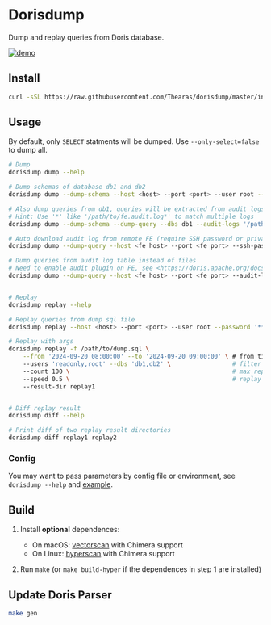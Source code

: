 # Dorisdump

Dump and replay queries from Doris database.

[![demo](https://asciinema.org/a/6MIhuruC668RvElND8RiMFnH9.svg)](https://asciinema.org/a/6MIhuruC668RvElND8RiMFnH9)

## Install

```sh
curl -sSL https://raw.githubusercontent.com/Thearas/dorisdump/master/install.sh | bash
```

## Usage

By default, only `SELECT` statments will be dumped. Use `--only-select=false` to dump all.

```sh
# Dump
dorisdump dump --help

# Dump schemas of database db1 and db2
dorisdump dump --dump-schema --host <host> --port <port> --user root --password '******' --dbs db1,db2

# Also dump queries from db1, queries will be extracted from audit logs
# Hint: Use '*' like '/path/to/fe.audit.log*' to match multiple logs
dorisdump dump --dump-schema --dump-query --dbs db1 --audit-logs '/path/to/fe.audit.log,/path/to/fe.audit.log.20240802-1'

# Auto download audit log from remote FE (require SSH password or private key)
dorisdump dump --dump-query --host <fe host> --port <fe port> --ssh-password '******'

# Dump queries from audit log table instead of files
# Need to enable audit plugin on FE, see <https://doris.apache.org/docs/admin-manual/audit-plugin>
dorisdump dump --dump-query --host <fe host> --port <fe port> --audit-log-table=audit_db.audit_table


# Replay
dorisdump replay --help

# Replay queries from dump sql file
dorisdump replay --host <host> --port <port> --user root --password '******' -f /path/to/dump.sql

# Replay with args
dorisdump replay -f /path/to/dump.sql \
    --from '2024-09-20 08:00:00' --to '2024-09-20 09:00:00' \ # from time to time
    --users 'readonly,root' --dbs 'db1,db2' \                 # filter sql by users and databases
    --count 100 \                                             # max replay sql count
    --speed 0.5 \                                             # replay speed
    --result-dir replay1


# Diff replay result
dorisdump diff --help

# Print diff of two replay result directories
dorisdump diff replay1 replay2
```

### Config

You may want to pass parameters by config file or environment, see `dorisdump --help` and [example](./example/example.dorisdump.yaml).

## Build

1. Install **optional** dependences:

    - On macOS: [vectorscan](https://github.com/VectorCamp/vectorscan) with Chimera support
    - On Linux: [hyperscan](https://intel.github.io/hyperscan) with Chimera support

2. Run `make` (or `make build-hyper` if the dependences in step 1 are installed)

## Update Doris Parser

```sh
make gen
```
